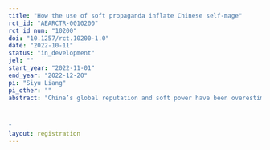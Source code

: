 ```yaml
---
title: "How the use of soft propaganda inflate Chinese self-mage"
rct_id: "AEARCTR-0010200"
rct_id_num: "10200"
doi: "10.1257/rct.10200-1.0"
date: "2022-10-11"
status: "in_development"
jel: ""
start_year: "2022-11-01"
end_year: "2022-12-20"
pi: "Siyu Liang"
pi_other: ""
abstract: "China’s global reputation and soft power have been overestimated by the Chinese public (Huang 2021). What leads to the inflated national image? How the use of propaganda shapes the Chinese public’s national image? Huang (2021) posits that Chinese propaganda, with its omnipresent praise of the country and censorship of negative news, explains the escalating national narcissism. In recent years, the Chinese government has shifted part of the propaganda from traditional media to social media, as it is more widespread and targets a larger audience. Using an online survey experiment, I examine the effectiveness of positive foreign views in increasing the credibility of Chinese propaganda and whether such exposure results in the overconfident Chinese public regarding their world reputation.

"
layout: registration
---
```


